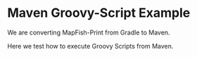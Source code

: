 # Maven Groovy-Script Example #

We are converting MapFish-Print from Gradle to Maven.

Here we test how to execute Groovy Scripts from Maven.
